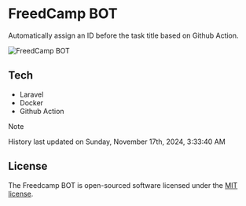 # FreedCamp BOT

Automatically assign an ID before the task title based on Github Action.

![FreedCamp BOT](https://repository-images.githubusercontent.com/737932867/7d34798b-2680-471c-b089-a78a718d3d6a)

## Tech

- Laravel
- Docker
- Github Action

> [!NOTE]  
> History last updated on Sunday, November 17th, 2024, 3:33:40 AM

## License

The Freedcamp BOT is open-sourced software licensed under the [MIT license](https://opensource.org/licenses/MIT).

